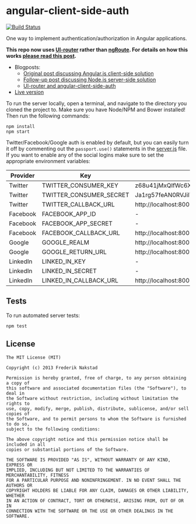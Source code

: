 angular-client-side-auth
========================

[![Build Status](https://travis-ci.org/fnakstad/angular-client-side-auth.png?branch=master)](https://travis-ci.org/fnakstad/angular-client-side-auth)

One way to implement authentication/authorization in Angular applications.

**This repo now uses [UI-router](https://github.com/angular-ui/ui-router) rather than [ngRoute](http://docs.angularjs.org/api/ngRoute). For details on how this works [please read this post](http://www.frederiknakstad.com/2014/02/09/ui-router-in-angular-client-side-auth/).**

* Blogposts: 
  * [Original post discussing Angular.js client-side solution](http://www.frederiknakstad.com/authentication-in-single-page-applications-with-angular-js/)
  * [Follow-up post discussing Node.js server-side solution](http://www.frederiknakstad.com/blog/2013/08/04/authentication-in-single-page-applications-with-angular.js-part-2/)
  * [UI-router and angular-client-side-auth](http://www.frederiknakstad.com/2014/02/09/ui-router-in-angular-client-side-auth/)
* [Live version](http://angular-client-side-auth.herokuapp.com/)

To run the server locally, open a terminal, and navigate to the directory you cloned the project to. Make sure you have Node/NPM and Bower installed! Then run the following commands:

```
npm install
npm start
```

Twitter/Facebook/Google auth is enabled by default, but you can easily turn it off  by commenting out the `passport.use()` statements in the [server.js](server.js) file.
If you want to enable any of the social logins make sure to set the appropriate environment variables:

| Provider | Key | Default value |
| ---------| ----| --------------|
| Twitter  | TWITTER_CONSUMER_KEY    | z68u41jMxQIfWc6XxpMWBMAlw |
| Twitter  | TWITTER_CONSUMER_SECRET | Ja1rg57feAN0RVJiIWiNYNr4fSM2vuTf9pd4iVzXf9J035pQmm |
| Twitter  | TWITTER_CALLBACK_URL    | http://localhost:8000/auth/twitter/callback |
| Facebook | FACEBOOK_APP_ID         | -  |
| Facebook | FACEBOOK_APP_SECRET     | -  |
| Facebook | FACEBOOK_CALLBACK_URL   | http://localhost:8000/auth/facebook/callback  |
| Google   | GOOGLE_REALM            | http://localhost:8000  |
| Google   | GOOGLE_RETURN_URL       | http://localhost:8000/auth/google/return |
| LinkedIn | LINKED_IN_KEY           | -  |
| LinkedIn | LINKED_IN_SECRET        | -  |
| LinkedIn |LINKED_IN_CALLBACK_URL   | http://localhost:8000/auth/linkedin/callback |

## Tests
To run automated server tests:
```
npm test
```

## License
```
The MIT License (MIT)

Copyright (c) 2013 Frederik Nakstad

Permission is hereby granted, free of charge, to any person obtaining a copy of
this software and associated documentation files (the "Software"), to deal in
the Software without restriction, including without limitation the rights to
use, copy, modify, merge, publish, distribute, sublicense, and/or sell copies of
the Software, and to permit persons to whom the Software is furnished to do so,
subject to the following conditions:

The above copyright notice and this permission notice shall be included in all
copies or substantial portions of the Software.

THE SOFTWARE IS PROVIDED "AS IS", WITHOUT WARRANTY OF ANY KIND, EXPRESS OR
IMPLIED, INCLUDING BUT NOT LIMITED TO THE WARRANTIES OF MERCHANTABILITY, FITNESS
FOR A PARTICULAR PURPOSE AND NONINFRINGEMENT. IN NO EVENT SHALL THE AUTHORS OR
COPYRIGHT HOLDERS BE LIABLE FOR ANY CLAIM, DAMAGES OR OTHER LIABILITY, WHETHER
IN AN ACTION OF CONTRACT, TORT OR OTHERWISE, ARISING FROM, OUT OF OR IN
CONNECTION WITH THE SOFTWARE OR THE USE OR OTHER DEALINGS IN THE SOFTWARE.
```

